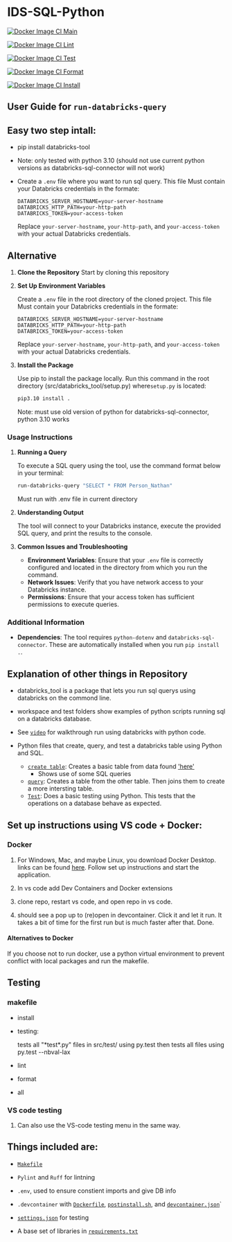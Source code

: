 # IDS-SQL-Python 

[![Docker Image CI Main](https://github.com/Nathan-Bush46/IDS706-MySQL-python-dataBricks/actions/workflows/main.yml/badge.svg)](https://github.com/Nathan-Bush46/IDS706-MySQL-python-dataBricks/actions/workflows/main.yml)

[![Docker Image CI Lint](https://github.com/Nathan-Bush46/IDS706-MySQL-python-dataBricks/actions/workflows/lint.yml/badge.svg)](https://github.com/Nathan-Bush46/IDS706-MySQL-python-dataBricks/actions/workflows/lint.yml)

[![Docker Image CI Test](https://github.com/Nathan-Bush46/IDS706-MySQL-python-dataBricks/actions/workflows/test.yml/badge.svg)](https://github.com/Nathan-Bush46/IDS706-MySQL-python-dataBricks/actions/workflows/test.yml)

[![Docker Image CI Format](https://github.com/Nathan-Bush46/IDS706-MySQL-python-dataBricks/actions/workflows/format.yml/badge.svg)](https://github.com/Nathan-Bush46/IDS706-MySQL-python-dataBricks/actions/workflows/format.yml)

[![Docker Image CI Install](https://github.com/Nathan-Bush46/IDS706-MySQL-python-dataBricks/actions/workflows/install.yml/badge.svg)](https://github.com/Nathan-Bush46/IDS706-MySQL-python-dataBricks/actions/workflows/install.yml)



## User Guide for `run-databricks-query`

## Easy two step intall: 

* pip install databricks-tool
* Note: only tested with python 3.10 (should not use current python versions as databricks-sql-connector will not work)

*  Create a `.env` file where you want to run sql query. This file Must contain your Databricks credentials in the formate:
   ```
   DATABRICKS_SERVER_HOSTNAME=your-server-hostname
   DATABRICKS_HTTP_PATH=your-http-path
   DATABRICKS_TOKEN=your-access-token
   ```

   Replace `your-server-hostname`, `your-http-path`, and `your-access-token` with your actual Databricks credentials.

## Alternative
1. **Clone the Repository**
   Start by cloning this repository 

2. **Set Up Environment Variables**

   Create a `.env` file in the root directory of the cloned project. This file Must contain your Databricks credentials in the formate:
   ```
   DATABRICKS_SERVER_HOSTNAME=your-server-hostname
   DATABRICKS_HTTP_PATH=your-http-path
   DATABRICKS_TOKEN=your-access-token
   ```

   Replace `your-server-hostname`, `your-http-path`, and `your-access-token` with your actual Databricks credentials.

3. **Install the Package**

   Use pip to install the package locally. Run this command in the root directory (src/databricks_tool/setup.py) where`setup.py` is located:
   ```bash
   pip3.10 install .
   ```

   Note: must use old version of python for databricks-sql-connector, python 3.10 works

### **Usage Instructions**

1. **Running a Query**

   To execute a SQL query using the tool, use the command format below in your terminal:

   ```bash
   run-databricks-query "SELECT * FROM Person_Nathan"
   ```
   Must run with .env file in current directory 

2. **Understanding Output**

   The tool will connect to your Databricks instance, execute the provided SQL query, and print the results to the console.

3. **Common Issues and Troubleshooting**

    - **Environment Variables**: Ensure that your `.env` file is correctly configured and located in the directory from which you run the command.
    - **Network Issues**: Verify that you have network access to your Databricks instance.
    - **Permissions**: Ensure that your access token has sufficient permissions to execute queries.

### **Additional Information**

- **Dependencies**: The tool requires `python-dotenv` and `databricks-sql-connector`. These are automatically installed when you run `pip install .`.


## Explanation of other things in Repository 

* databricks_tool is a package that lets you run sql querys using databricks on the commond line.

* workspace and test folders show examples of python scripts running sql on a databricks database.

* See [`video`](https://www.youtube.com/watch?v=rTuY1ctXtiI) for walkthrough run using databricks with python code.

* Python files that create, query, and test a databricks table using Python and SQL.
    * [`create table`](src/main_workspace/make_table.py): Creates a basic table from data found ['here'](https://www.kaggle.com/datasets/uom190346a/sleep-health-and-lifestyle-dataset?resource=download)
        * Shows use of some SQL queries
    * [`query`](src/main_workspace/query.py): Creates a table from the other table. Then joins them to create a more intersting table.
    * [`Test`](src/tests/tests.py): Does a basic testing using Python. This tests that the operations on a database behave as expected. 

## Set up instructions using VS code + Docker: 
### Docker
1. For Windows, Mac, and maybe Linux, you download Docker Desktop. links can be found [here](https://docs.docker.com/engine/install/). Follow set up instructions and start the application.

2. In vs code add Dev Containers and Docker extensions 

3. clone repo, restart vs code, and open repo in vs code.

4. should see a pop up to (re)open in devcontainer. Click it and let it run. It takes a bit of time for the first run but is much faster after that. Done.

#### Alternatives to Docker
If you choose not to run docker, use a python virtual environment to prevent conflict with local packages and run the makefile.
 
## Testing

### makefile  
* install

* testing:

    tests all "\*test\*.py" files in src/test/ using py.test then tests all files using py.test --nbval-lax

* lint

* format

* all 

### VS code testing  
1. Can also use the VS-code testing menu in the same way.

## Things included are:

* [`Makefile`](Makefile)

* `Pylint` and `Ruff` for lintning

* `.env`, used to ensure constient imports and give DB info

* `.devcontainer` with [`Dockerfile`](/.devcontainer/Dockerfile), [`postinstall.sh`](/.devcontainer/postinstall.sh), and [`devcontainer.json`](/.devcontainer/devcontainer.json)`

*  [`settings.json`](.vscode/settings.json) for testing

*  A base set of libraries in [`requirements.txt`](requirements.txt)
